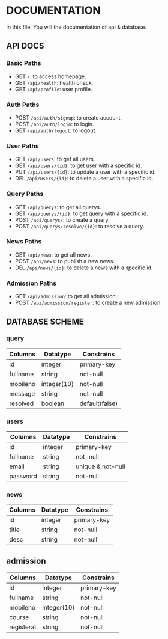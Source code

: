 # DOCUMENTATION

In this file, You will the documentation of api & database.

## API DOCS

### Basic Paths

- GET `/`: to access homepage.
- GET `/api/health`: health check.
- GET `/api/profile`: user profile.

### Auth Paths

- POST `/api/auth/signup`: to create account.
- POST `/api/auth/login`: to login.
- GET `/api/auth/logout`: to logout.

### User Paths

- GET `/api/users`: to get all users.
- GET `/api/users/{id}`: to get user with a specific id.
- PUT `/api/users/{id}`: to update a user with a specific id.
- DEL `/api/users/{id}`: to delete a user with a specific id.

### Query Paths

- GET `/api/querys`: to get all querys.
- GET `/api/querys/{id}`: to get query with a specific id.
- POST `/api/querys/`: to create a query.
- POST `/api/querys/resolve/{id}`: to resolve a query.

### News Paths

- GET `/api/news`: to get all news.
- POST `/api/news`: to publish a new news.
- DEL `/api/news/{id}`: to delete a news with a specific id.

### Admission Paths

- GET `/api/admission`: to get all admission.
- POST `/api/admission/register`: to create a new admission.

##  DATABASE SCHEME

### query

| Columns  | Datatype    | Constrains        |
| -------- | ----------- | ----------------- |
| id       | integer     | primary-key       |
| fullname | string      | not-null          |
| mobileno | integer(10) | not-null          |
| message  | string      | not-null          |
| resolved | boolean     | default(false)    |

### users

| Columns  | Datatype    | Constrains        |
| -------- | ----------- | ----------------- |
| id       | integer     | primary-key       |
| fullname | string      | not-null          |
| email    | string      | unique & not-null |
| password | string      | not-null          |

### news

| Columns  | Datatype    | Constrains        |
| -------- | ----------- | ----------------- |
| id       | integer     | primary-key       |
| title    | string      | not-null          |
| desc     | string      | not-null          |

## admission

| Columns    | Datatype    | Constrains        |
| ---------- | ----------- | ----------------- |
| id         | integer     | primary-key       |
| fullname   | string      | not-null          |
| mobileno   | integer(10) | not-null          |
| course     | string      | not-null          |
| registerat | string      | not-null          |
